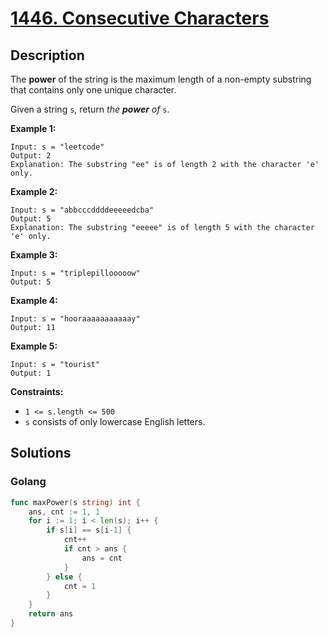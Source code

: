 # [1446. Consecutive Characters](https://leetcode-cn.com/problems/consecutive-characters/)



## Description



The **power** of the string is the maximum length of a non-empty substring that contains only one unique character.

Given a string `s`, return *the **power** of* `s`.

 

**Example 1:**

```
Input: s = "leetcode"
Output: 2
Explanation: The substring "ee" is of length 2 with the character 'e' only.
```

**Example 2:**

```
Input: s = "abbcccddddeeeeedcba"
Output: 5
Explanation: The substring "eeeee" is of length 5 with the character 'e' only.
```

**Example 3:**

```
Input: s = "triplepillooooow"
Output: 5
```

**Example 4:**

```
Input: s = "hooraaaaaaaaaaay"
Output: 11
```

**Example 5:**

```
Input: s = "tourist"
Output: 1
```

 

**Constraints:**

- `1 <= s.length <= 500`
- `s` consists of only lowercase English letters.



## Solutions

<!-- tabs:start -->

### **Golang**

```go
func maxPower(s string) int {
    ans, cnt := 1, 1
    for i := 1; i < len(s); i++ {
        if s[i] == s[i-1] {
            cnt++
            if cnt > ans {
                ans = cnt
            }
        } else {
            cnt = 1
        }
    }
    return ans
}
```

<!-- tabs:end -->